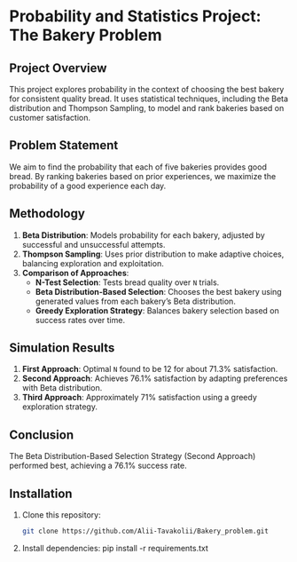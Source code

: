 # Probability and Statistics Project: The Bakery Problem

## Project Overview
This project explores probability in the context of choosing the best bakery for consistent quality bread. It uses statistical techniques, including the Beta distribution and Thompson Sampling, to model and rank bakeries based on customer satisfaction.

## Problem Statement
We aim to find the probability that each of five bakeries provides good bread. By ranking bakeries based on prior experiences, we maximize the probability of a good experience each day.

## Methodology
1. **Beta Distribution**: Models probability for each bakery, adjusted by successful and unsuccessful attempts.
2. **Thompson Sampling**: Uses prior distribution to make adaptive choices, balancing exploration and exploitation.
3. **Comparison of Approaches**:
   - **N-Test Selection**: Tests bread quality over `N` trials.
   - **Beta Distribution-Based Selection**: Chooses the best bakery using generated values from each bakery’s Beta distribution.
   - **Greedy Exploration Strategy**: Balances bakery selection based on success rates over time.

## Simulation Results
1. **First Approach**: Optimal `N` found to be 12 for about 71.3% satisfaction.
2. **Second Approach**: Achieves 76.1% satisfaction by adapting preferences with Beta distribution.
3. **Third Approach**: Approximately 71% satisfaction using a greedy exploration strategy.

## Conclusion
The Beta Distribution-Based Selection Strategy (Second Approach) performed best, achieving a 76.1% success rate. 

## Installation
1. Clone this repository:
   ```bash
   git clone https://github.com/Alii-Tavakolii/Bakery_problem.git
2. Install dependencies:
   pip install -r requirements.txt
